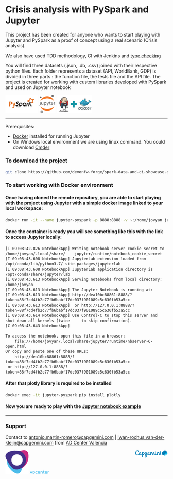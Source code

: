 # Crisis analysis with PySpark and Jupyter

This project has been created for anyone who wants to start playing with Jupyter and PySpark as a proof of concept using a real scenario (Crisis analysis).

We also have used TDD methodology, CI with Jenkins and [type checking](https://medium.com/@ageitgey/learn-how-to-use-static-type-checking-in-python-3-6-in-10-minutes-12c86d72677b) 

You will find three datasets (.json, .db, .csv) joined with their respective python files. Each folder represents a dataset (API, WorldBank, GDP) is divided in three parts : the function file, the tests file and the API file. The project is created for working with custom libraries developed with PySpark and used on Jupyter notebook

<div>

<img src="https://raw.githubusercontent.com/devonfw-forge/spark-data-and-ci-showcase/master/logo/pyspark.png" width="20%" />

<img src="https://raw.githubusercontent.com/devonfw-forge/spark-data-and-ci-showcase/master/logo/jupylogo.png" width="10%" />

<img src="https://raw.githubusercontent.com/devonfw-forge/spark-data-and-ci-showcase/master/logo/jenkinsWithDocker.png" width="22%" />

</div>

----

Prerequisites: 
- [Docker](https://www.docker.com/products/docker-desktop) installed for running Jupyter
- On Windows local environment we are using linux command. You could download [Cmder](https://cmder.net/)

### To download the project
```bash
git clone https://github.com/devonfw-forge/spark-data-and-ci-showcase.git
```

### To start working with Docker environment
#### Once having cloned the remote repository, you are able to start playing with the project using Jupyter with a simple docker image linked to your local workspace:

 

```bash
docker run -it --name jupyter-pyspark -p 8888:8888 -v ~:/home/jovyan jupyter/pyspark-notebook
```
#### Once the container is ready you will see something like this with the link to access Jupyter locally:
    [I 09:08:42.826 NotebookApp] Writing notebook server cookie secret to /home/jovyan/.local/share/    jupyter/runtime/notebook_cookie_secret
    [I 09:08:43.608 NotebookApp] JupyterLab extension loaded from /opt/conda/lib/python3.7/ site-packages/jupyterlab
    [I 09:08:43.608 NotebookApp] JupyterLab application directory is /opt/conda/share/jupyter/lab
    [I 09:08:43.613 NotebookApp] Serving notebooks from local directory: /home/jovyan
    [I 09:08:43.613 NotebookApp] The Jupyter Notebook is running at:
    [I 09:08:43.613 NotebookApp] http://dea10bc88861:8888/? token=88f7cd4fb2c77fb6babf17dc037f901089c5c630fb53a5cc
    [I 09:08:43.613 NotebookApp]  or http://127.0.0.1:8888/?    token=88f7cd4fb2c77fb6babf17dc037f901089c5c630fb53a5cc
    [I 09:08:43.614 NotebookApp] Use Control-C to stop this server and shut down all kernels (twice     to skip confirmation).
    [C 09:08:43.643 NotebookApp]

    To access the notebook, open this file in a browser:
        file:///home/jovyan/.local/share/jupyter/runtime/nbserver-6-open.html
    Or copy and paste one of these URLs:
        http://dea10bc88861:8888/?token=88f7cd4fb2c77fb6babf17dc037f901089c5c630fb53a5cc
     or http://127.0.0.1:8888/?token=88f7cd4fb2c77fb6babf17dc037f901089c5c630fb53a5cc


#### After that plotly library is required to be installed
```bash
docker exec -it jupyter-pyspark pip install plotly
```

#### Now you are ready to play with the [Jupyter notebook example](http://127.0.0.1:8888/notebooks/spark-data-and-ci-showcase/notebooks/Crisis_analyse.ipynb)

----
### Support
Contact to antonio.martin-romero@capgemini.com | iwan-rochus.van-der-kleijn@capgemini.com
from [AD Center Valencia](https://www.capgemini.com/es-es/service/agile-delivery-center-valencia/)

<div>
<img src="https://raw.githubusercontent.com/devonfw-forge/spark-data-and-ci-showcase/master/logo/capgeminLogoIcon.jpg.png" />
<img src="https://raw.githubusercontent.com/devonfw-forge/spark-data-and-ci-showcase/master/logo/adcenterlogo.png" />
<img src="https://raw.githubusercontent.com/devonfw-forge/spark-data-and-ci-showcase/master/logo/capgeminLogo.jpg" width="20%" align="right"/></div>
